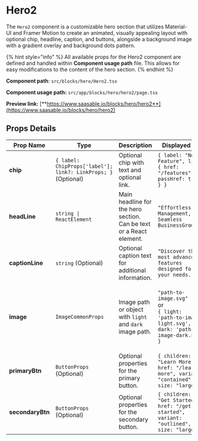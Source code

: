 # Hero2

The `Hero2` component is a customizable hero section that utilizes Material-UI and Framer Motion to create an animated, visually appealing layout with optional chip, headline, caption, and buttons, alongside a background image with a gradient overlay and background dots pattern.

{% hint style="info" %}
All available props for the Hero2 component are defined and handled within **Component usage path** file. This allows for easy modifications to the content of the hero section.
{% endhint %}

**Component path**: `src/blocks/hero/Hero2.tsx`

**Component usage path:**  `src/app/blocks/hero/hero2/page.tsx`

**Preview link:** [**https://www.saasable.io/blocks/hero/hero2**](https://www.saasable.io/blocks/hero/hero2)

## Props Details

| Prop Name        | Type                                                          | Description                                                         | Displayed as                                                                                                                         |
| ---------------- | ------------------------------------------------------------- | ------------------------------------------------------------------- | ------------------------------------------------------------------------------------------------------------------------------------ |
| **chip**         | `{ label: ChipProps['label']; link?: LinkProps; }` (Optional) | Optional chip with text and optional link.                          | `{ label: "New Feature", link: { href: "/features", passHref: true } }`                                                              |
| **headLine**     | `string \| ReactElement`                                      | Main headline for the hero section. Can be text or a React element. | `"Effortless CRM Management, Seamless BusinessGrowth"`                                                                               |
| **captionLine**  | `string` (Optional)                                           | Optional caption text for additional information.                   | `"Discover the most advanced features designed for your needs."`                                                                     |
| **image**        | `ImageCommonProps`                                            | Image path or object with `light` and `dark` image path.            | <p><code>"path-to-image.svg"</code><br> or <br><code>{ light: 'path-to-image-light.svg', dark: 'path-to-image-dark.svg' }</code></p> |
| **primaryBtn**   | `ButtonProps` (Optional)                                      | Optional properties for the primary button.                         | `{ children: "Learn More", href: "/learn-more", variant: "contained", size: "large" }`                                               |
| **secondaryBtn** | `ButtonProps` (Optional)                                      | Optional properties for the secondary button.                       | `{ children: "Get Started", href: "/get-started", variant: "outlined", size: "large" }`                                              |
